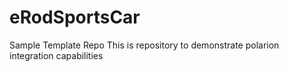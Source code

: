 # eRodSportsCar
Sample Template Repo
This is repository to demonstrate polarion integration capabilities
